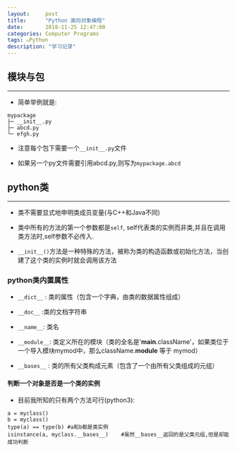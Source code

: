 ```yaml
---
layout:     post
title:      "Python 面向对象编程"
date:       2018-11-25 12:47:00
categories: Computer Programs
tags: ๑Python
description: "学习记录"
---
```


## 模块与包
---

- 简单举例就是:
```
mypackage
├─ __init__.py
├─ abcd.py
└─ efgh.py
```

- 注意每个包下需要一个`__init__.py`文件

- 如果另一个py文件需要引用abcd.py,则写为`mypackage.abcd`

## python类
---
- 类不需要显式地申明类成员变量(与C++和Java不同)

- 类中所有的方法的第一个参数都是`self`, self代表类的实例而非类,并且在调用类方法时,self参数不必传入.

- `__init__()`方法是一种特殊的方法，被称为类的构造函数或初始化方法，当创建了这个类的实例时就会调用该方法

### python类内置属性

- `__dict__` : 类的属性（包含一个字典，由类的数据属性组成）

- `__doc__` :类的文档字符串

- `__name__`: 类名

- `__module__`: 类定义所在的模块（类的全名是'__main__.className'，如果类位于一个导入模块mymod中，那么className.__module__ 等于 mymod）

- `__bases__` : 类的所有父类构成元素（包含了一个由所有父类组成的元组）

#### 判断一个对象是否是一个类的实例

- 目前我所知的只有两个方法可行(python3):
```
a = myclass()
b = myclass()
type(a) == type(b) #a和b都是类实例
isinstance(a, myclass.__bases__)    #虽然__bases__返回的是父类元组,但是却能成功判断
```
